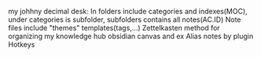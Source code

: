 my johhny decimal desk: 
In folders include categories and indexes(MOC), under categories is subfolder, subfolders contains all notes(AC.ID) 
Note files include "themes" templates(tags,...) 
Zettelkasten method for organizing my knowledge hub 
obsidian canvas and ex
Alias notes by plugin 
Hotkeys